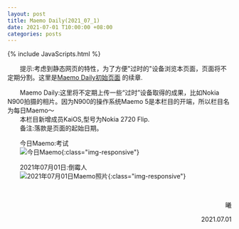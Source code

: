 ```yaml
---
layout: post
title: Maemo Daily(2021_07_1)
date: 2021-07-01 T10:00:00 +08:00
categories: posts
---
```


{% include JavaScripts.html %}

<audio src="/include/BGM/亲爱的旅人啊.mp3" autoplay loop></audio>

&emsp;&emsp;提示:考虑到静态网页的特性，为了方便"过时的"设备浏览本页面，页面将不定期分割。这里是[Maemo Daily初始页面](/posts/2021/05/11/MaemoDaily.html "Go to Maemo Daily") 的续章.  

&emsp;&emsp;Maemo Daily:这里将不定期上传一些“过时”设备取得的成果，比如Nokia N900拍摄的相片。因为N900的操作系统Maemo 5是本栏目的开端，所以栏目名为每日Maemo～  
&emsp;&emsp;本栏目新增成员KaiOS,型号为Nokia 2720 Flip.  
&emsp;&emsp;备注:落款是页面的起始日期。  

&emsp;&emsp;今日Maemo:考试  
&emsp;&emsp;![今日Maemo](/include/MaemoDaily/Latest.jpg){:class="img-responsive"}  

&emsp;&emsp;2021年07月01日:倒霉人  
&emsp;&emsp;![2021年07月01日Maemo照片](/include/MaemoDaily/2021_07_01.jpg){:class="img-responsive"}  

&emsp;&emsp;  
<p align="right">曦</p>
<p align="right">2021.07.01</p>
